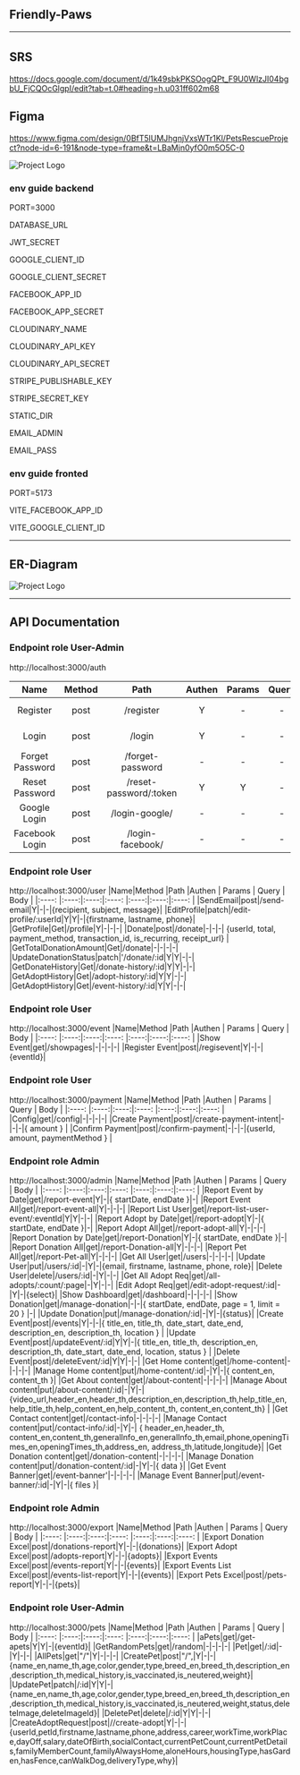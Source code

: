 ## Friendly-Paws

---
###### 

## SRS

https://docs.google.com/document/d/1k49sbkPKSOogQPt_F9U0WlzJI04bgbU_FjCQOcGlgpI/edit?tab=t.0#heading=h.u031ff602m68

## Figma
https://www.figma.com/design/0BfT5lUMJhgnjVxsWTr1Kl/PetsRescueProject?node-id=6-191&node-type=frame&t=LBaMjn0yfO0m5O5C-0

![Project Logo](./src/image/Screenshot%202024-11-14%20165837.png) 

### env guide backend
PORT=3000

DATABASE_URL

JWT_SECRET

GOOGLE_CLIENT_ID

GOOGLE_CLIENT_SECRET

FACEBOOK_APP_ID

FACEBOOK_APP_SECRET

CLOUDINARY_NAME

CLOUDINARY_API_KEY

CLOUDINARY_API_SECRET

STRIPE_PUBLISHABLE_KEY

STRIPE_SECRET_KEY

STATIC_DIR

EMAIL_ADMIN

EMAIL_PASS

### env guide fronted

PORT=5173

VITE_FACEBOOK_APP_ID

VITE_GOOGLE_CLIENT_ID

---
## ER-Diagram
![Project Logo](./src/image/prisma-editor%20(2).png) 

---
## API Documentation
### Endpoint role User-Admin 
http://localhost:3000/auth

|  Name  |Method |Path |Authen | Params | Query | Body |
|:----: |:----:|:----:|:----:  |:----:|:----:|:----: |
|Register|post|/register|Y|-|-|{email,password ,confirmPassword}|
|Login|post|/login|Y|-|-|{ email, password }|
|Forget Password|post|/forget-password|-|-|-|{ email }|
|Reset Password|post|/reset-password/:token|Y|Y|-|{ password }|
|Google Login|post|/login-google/|-|-|-|{ token }|
|Facebook Login|post|/login-facebook/|-|-|-|{ tokenFacebook, facebookId }|


### Endpoint role User
http://localhost:3000/user
|Name|Method |Path |Authen | Params | Query | Body |
|:----: |:----:|:----:|:----:  |:----:|:----:|:----: |
|SendEmail|post|/send-email|Y|-|-|{recipient, subject, message}|
|EditProfile|patch|/edit-profile/:userId|Y|Y|-|{firstname, lastname, phone}|
|GetProfile|Get|/profile|Y|-|-|-|
|Donate|post|/donate|-|-|-| {userId, total, payment_method, transaction_id, is_recurring, receipt_url} |
|GetTotalDonationAmount|Get|/donate|-|-|-|-|
|UpdateDonationStatus|patch|'/donate/:id|Y|Y|-|-|
|GetDonateHistory|Get|/donate-history/:id|Y|Y|-|-|
|GetAdoptHistory|Get|/adopt-history/:id|Y|Y|-|-|
|GetAdoptHistory|Get|/event-history/:id|Y|Y|-|-|


<!-- 
### Endpoint role User
http://localhost:3000/user
|Name|Method |Path |Authen | Params | Query | Body |
|:----: |:----:|:----:|:----:  |:----:|:----:|:----: |
|Send Email|post|/send-email|Y|-|-|{ recipient, subject, message }|
|Get Profile|get|/profile|Y|-|-|-|
|Edit Profile|patch|/edit-profile/:userId|Y|Y|-| { firstname, lastname, phone, email }|
|Donate|post|/donate|-|Y|-| { firstname, lastname, phone, email }| -->

### Endpoint role User
http://localhost:3000/event
|Name|Method |Path |Authen | Params | Query | Body |
|:----: |:----:|:----:|:----:  |:----:|:----:|:----: |
|Show Event|get|/showpages|-|-|-|-|
|Register Event|post|/regisevent|Y|-|-|{eventId}|

### Endpoint role User
http://localhost:3000/payment
|Name|Method |Path |Authen | Params | Query | Body |
|:----: |:----:|:----:|:----:  |:----:|:----:|:----: |
|Config|get|/config|-|-|-|-|
|Create Payment|post|/create-payment-intent|-|-|-|{ amount } |
|Confirm Payment|post|/confirm-payment|-|-|-|{userId, amount, paymentMethod  } |

### Endpoint role Admin
http://localhost:3000/admin
|Name|Method |Path |Authen | Params | Query | Body |
|:----: |:----:|:----:|:----:  |:----:|:----:|:----: |
|Report Event by Date|get|/report-event|Y|-|{ startDate, endDate }|-|
|Report Event All|get|/report-event-all|Y|-|-|-|
|Report List User|get|/report-list-user-event/:eventId|Y|Y|-|-|
|Report Adopt by Date|get|/report-adopt|Y|-|{ startDate, endDate }|-|
|Report Adopt All|get|/report-adopt-all|Y|-|-|-|
|Report Donation by Date|get|/report-Donation|Y|-|{ startDate, endDate }|-|
|Report Donation All|get|/report-Donation-all|Y|-|-|-|
|Report Pet All|get|/report-Pet-all|Y|-|-|-|
|Get All User|get|/users|-|-|-|-|
|Update User|put|/users/:id|-|Y|-|{email, firstname, lastname, phone, role}|
|Delete User|delete|/users/:id|-|Y|-|-|
|Get All Adopt Req|get|/all-adopts/:count/:page|-|Y|-|-|
|Edit Adopt Req|get|/edit-adopt-request/:id|-|Y|-|{select}|
|Show Dashboard|get|/dashboard|-|-|-|-|
|Show Donation|get|/manage-donation|-|-|{ startDate, endDate, page = 1, limit = 20 } |-|
|Update Donation|put|/manage-donation/:id|-|Y|-|{status}|
|Create Event|post|/events|Y|-|-|{ title_en, title_th, date_start, date_end, description_en, description_th, location } |
|Update Event|post|/updateEvent/:id|Y|Y|-|{ title_en, title_th, description_en, description_th, date_start, date_end, location, status }  |
|Delete Event|post|/deleteEvent/:id|Y|Y|-|-|
|Get Home content|get|/home-content|-|-|-|-|
|Manage Home content|put|/home-content/:id|-|Y|-|{ content_en, content_th }|
|Get About content|get|/about-content|-|-|-|-|
|Manage About content|put|/about-content/:id|-|Y|-|{video_url,header_en,header_th,description_en,description_th,help_title_en, help_title_th,help_content_en,help_content_th, content_en,content_th} |
|Get Contact content|get|/contact-info|-|-|-|-|
|Manage Contact content|put|/contact-info/:id|-|Y|-| { header_en,header_th, content_en,content_th,generalInfo_en,generalInfo_th,email,phone,openingTimes_en,openingTimes_th,address_en, address_th,latitude,longitude}|
|Get Donation content|get|/donation-content|-|-|-|-|
|Manage Donation content|put|/donation-content/:id|-|Y|-|{ data }|
|Get Event Banner|get|/event-banner'|-|-|-|-|
|Manage Event Banner|put|/event-banner/:id|-|Y|-|{ files }|

### Endpoint role Admin
http://localhost:3000/export
|Name|Method |Path |Authen | Params | Query | Body |
|:----: |:----:|:----:|:----:  |:----:|:----:|:----: |
|Export Donation Excel|post|/donations-report|Y|-|-|{donations}|
|Export Adopt Excel|post|/adopts-report|Y|-|-|{adopts}|
|Export Events Excel|post|/events-report|Y|-|-|{events}|
|Export Events List Excel|post|/events-list-report|Y|-|-|{events}|
|Export Pets Excel|post|/pets-report|Y|-|-|{pets}|
### Endpoint role User-Admin 
http://localhost:3000/pets
|Name|Method |Path |Authen | Params | Query | Body |
|:----: |:----:|:----:|:----:  |:----:|:----:|:----: |
|aPets|get|/get-apets|Y|Y|-|{eventId}|
|GetRandomPets|get|/random|-|-|-|-|
|Pet|get|/:id|-|Y|-|-|
|AllPets|get|"/"|Y|-|-|-|
|CreatePet|post|"/",|Y|-|-|{name_en,name_th,age,color,gender,type,breed_en,breed_th,description_en,description_th,medical_history,is_vaccinated,is_neutered,weight}|
|UpdatePet|patch|/:id|Y|Y|-|{name_en,name_th,age,color,gender,type,breed_en,breed_th,description_en,description_th,medical_history,is_vaccinated,is_neutered,weight,status,deleteImage,deleteImageId}|
|DeletePet|delete|/:id|Y|Y|-|-|
|CreateAdoptRequest|post|//create-adopt|Y|-|-|{userId,petId,firstname,lastname,phone,address,career,workTime,workPlace,dayOff,salary,dateOfBirth,socialContact,currentPetCount,currentPetDetails,familyMemberCount,familyAlwaysHome,aloneHours,housingType,hasGarden,hasFence,canWalkDog,deliveryType,why}|











